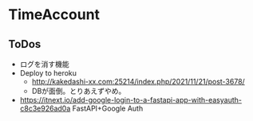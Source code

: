 # TimeAccount

## ToDos

* ログを消す機能
* Deploy to heroku
  * http://kakedashi-xx.com:25214/index.php/2021/11/21/post-3678/
  * DBが面倒。とりあえずやめ。
* https://itnext.io/add-google-login-to-a-fastapi-app-with-easyauth-c8c3e926ad0a FastAPI+Google Auth